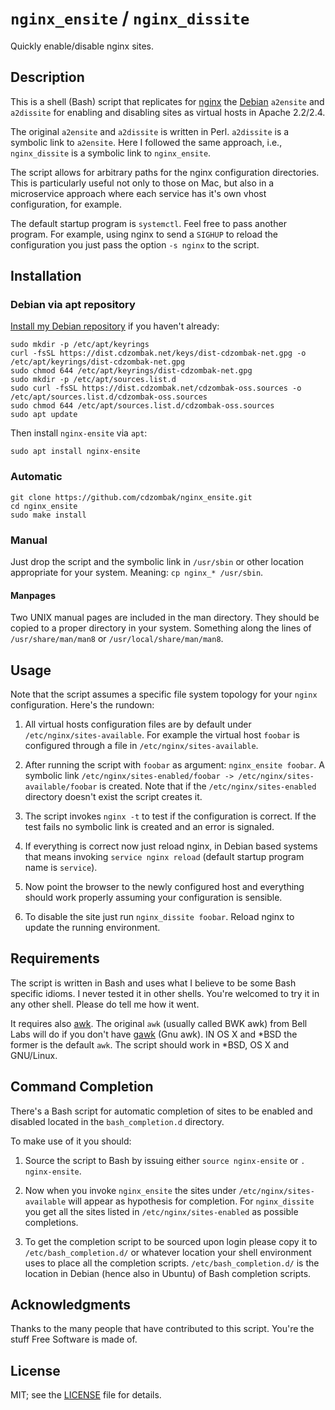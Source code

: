 # `nginx_ensite` / `nginx_dissite`

Quickly enable/disable nginx sites.

## Description

This is a shell (Bash) script that replicates for
[nginx](http://wiki.nginx.org) the [Debian](http://debian.org)
`a2ensite` and `a2dissite` for enabling and disabling sites as virtual
hosts in Apache 2.2/2.4.

The original `a2ensite` and `a2dissite` is written in
Perl. `a2dissite` is a symbolic link to `a2ensite`. Here I followed
the same approach, i.e., `nginx_dissite` is a symbolic link to
`nginx_ensite`.

The script allows for arbitrary paths for the nginx configuration
directories. This is particularly useful not only to those on Mac, but
also in a microservice approach where each service has it's own vhost
configuration, for example.

The default startup program is `systemctl`. Feel free to pass another
program. For example, using nginx to send a `SIGHUP` to reload the
configuration you just pass the option `-s nginx` to the script.

## Installation

### Debian via apt repository

[Install my Debian repository](https://www.dzombak.com/blog/2025/06/updated-instructions-for-installing-my-debian-package-repositories/) if you haven't already:

```shell
sudo mkdir -p /etc/apt/keyrings
curl -fsSL https://dist.cdzombak.net/keys/dist-cdzombak-net.gpg -o /etc/apt/keyrings/dist-cdzombak-net.gpg
sudo chmod 644 /etc/apt/keyrings/dist-cdzombak-net.gpg
sudo mkdir -p /etc/apt/sources.list.d
sudo curl -fsSL https://dist.cdzombak.net/cdzombak-oss.sources -o /etc/apt/sources.list.d/cdzombak-oss.sources
sudo chmod 644 /etc/apt/sources.list.d/cdzombak-oss.sources
sudo apt update
```

Then install `nginx-ensite` via `apt`:

```shell
sudo apt install nginx-ensite
```

### Automatic

```
git clone https://github.com/cdzombak/nginx_ensite.git
cd nginx_ensite
sudo make install
```

### Manual

Just drop the script and the symbolic link in `/usr/sbin` or other
location appropriate for your system. Meaning: `cp nginx_* /usr/sbin`.

#### Manpages

Two UNIX manual pages are included in the man directory. They should
be copied to a proper directory in your system. Something along the
lines of `/usr/share/man/man8` or `/usr/local/share/man/man8`.

## Usage

Note that the script assumes a specific file system topology for your
`nginx` configuration. Here's the rundown:

 1. All virtual hosts configuration files are by default under
    `/etc/nginx/sites-available`. For example the virtual host `foobar`
    is configured through a file in `/etc/nginx/sites-available`.

 2. After running the script with `foobar` as argument: `nginx_ensite
    foobar`. A symbolic link `/etc/nginx/sites-enabled/foobar ->
    /etc/nginx/sites-available/foobar` is created. Note that if the
    `/etc/nginx/sites-enabled` directory doesn't exist the script
    creates it.

 3. The script invokes `nginx -t` to test if the configuration is
    correct. If the test fails no symbolic link is created and an error
    is signaled.

 4. If everything is correct now just reload nginx, in Debian based
    systems that means invoking `service nginx reload` (default
    startup program name is `service`).

 5. Now point the browser to the newly configured host and everything
    should work properly assuming your configuration is sensible.

 6. To disable the site just run `nginx_dissite foobar`. Reload nginx
    to update the running environment.

## Requirements

The script is written in Bash and uses what I believe to be some Bash
specific idioms. I never tested it in other shells. You're welcomed to
try it in any other shell. Please do tell me how it went.

It requires also [awk](http://en.wikipedia.org/wiki/AWK). The original
`awk` (usually called BWK awk) from Bell Labs will do if you don't
have [gawk](http://www.gnu.org/software/gawk) (Gnu awk).  IN OS X and
*BSD the former is the default `awk`. The script should work in *BSD,
OS X and GNU/Linux.

## Command Completion

There's a Bash script for automatic completion of sites to be
enabled and disabled located in the `bash_completion.d` directory.

To make use of it you should:

 1. Source the script to Bash by issuing either `source
    nginx-ensite` or `. nginx-ensite`.

 2. Now when you invoke `nginx_ensite` the sites under
    `/etc/nginx/sites-available` will appear as hypothesis for
    completion. For `nginx_dissite` you get all the sites listed in
    `/etc/nginx/sites-enabled` as possible completions.

 3. To get the completion script to be sourced upon login please
    copy it to `/etc/bash_completion.d/` or whatever location your
    shell environment uses to place all the completion
    scripts. `/etc/bash_completion.d/` is the location in Debian
    (hence also in Ubuntu) of Bash completion scripts.

## Acknowledgments

Thanks to the many people that have contributed to this script. You're
the stuff Free Software is made of.

## License

MIT; see the [LICENSE](LICENSE) file for details.
